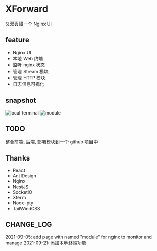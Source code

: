 # XForward

又双叒叕一个 Nginx UI

## feature

-   Nginx UI
-   本地 Web 终端
-   监听 nginx 状态
-   管理 Stream 模块
-   管理 HTTP 模块
-   日志信息可视化

## snapshot

![local terminal](https://github.com/ZingerLittleBee/x-forward-frontend/blob/master/snapshot/terminal.png?raw=true) ![module](https://github.com/ZingerLittleBee/x-forward-frontend/blob/master/snapshot/module.png?raw=true)

## TODO

整合前端, 后端, 部署模块到一个 github 项目中

## Thanks

-   React
-   Ant Design
-   Nginx
-   NestJS
-   SocketIO
-   Xterm
-   Node-pty
-   TailWindCSS

## CHANGE_LOG

2021-09-05: add page with named "module" for nginx to monitor and manage 2021-09-21: 添加本地终端功能
